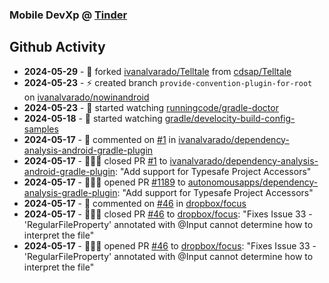 ### Mobile DevXp @ [Tinder](https://medium.com/tinder)

## Github Activity
- **2024-05-29** - 🔱 forked [ivanalvarado/Telltale](https://github.com/ivanalvarado/Telltale) from [cdsap/Telltale](https://github.com/cdsap/Telltale)
- **2024-05-23** - ⚡️ created branch `provide-convention-plugin-for-root` on [ivanalvarado/nowinandroid](https://github.com/ivanalvarado/nowinandroid)
- **2024-05-23** - 👀 started watching [runningcode/gradle-doctor](https://github.com/runningcode/gradle-doctor)
- **2024-05-18** - 👀 started watching [gradle/develocity-build-config-samples](https://github.com/gradle/develocity-build-config-samples)
- **2024-05-17** - 💬 commented on [#1](https://api.github.com/repos/ivanalvarado/dependency-analysis-android-gradle-plugin/issues/1/comments) in [ivanalvarado/dependency-analysis-android-gradle-plugin](https://github.com/ivanalvarado/dependency-analysis-android-gradle-plugin)
- **2024-05-17** - 🧑🏻‍💻 closed PR [#1](https://github.com/ivanalvarado/dependency-analysis-android-gradle-plugin/pull/1) to [ivanalvarado/dependency-analysis-android-gradle-plugin](https://github.com/ivanalvarado/dependency-analysis-android-gradle-plugin): "Add support for Typesafe Project Accessors"
- **2024-05-17** - 🧑🏻‍💻 opened PR [#1189](https://github.com/autonomousapps/dependency-analysis-gradle-plugin/pull/1189) to [autonomousapps/dependency-analysis-gradle-plugin](https://github.com/autonomousapps/dependency-analysis-gradle-plugin): "Add support for Typesafe Project Accessors"
- **2024-05-17** - 💬 commented on [#46](https://api.github.com/repos/dropbox/focus/issues/46/comments) in [dropbox/focus](https://github.com/dropbox/focus)
- **2024-05-17** - 🧑🏻‍💻 closed PR [#46](https://github.com/dropbox/focus/pull/46) to [dropbox/focus](https://github.com/dropbox/focus): "Fixes Issue 33 - 'RegularFileProperty' annotated with @Input cannot determine how to interpret the file"
- **2024-05-17** - 🧑🏻‍💻 opened PR [#46](https://github.com/dropbox/focus/pull/46) to [dropbox/focus](https://github.com/dropbox/focus): "Fixes Issue 33 - 'RegularFileProperty' annotated with @Input cannot determine how to interpret the file"
